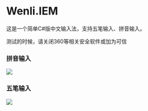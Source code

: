 # Wenli.IEM
这是一个简单C#版中文输入法，支持五笔输入、拼音输入。

测试的时候，请关闭360等相关安全软件或加为可信


<h3>拼音输入</h3>

<img src="https://github.com/yswenli/Wenli.IEM/blob/master/1.png?raw=true"/>


<h3>五笔输入</h3>

<img src="https://github.com/yswenli/Wenli.IEM/blob/master/2.png?raw=true"/>
